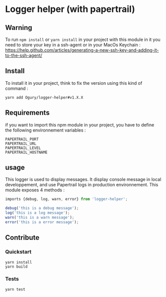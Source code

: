# Logger helper (with papertrail)

## Warning

To run `npm install` or `yarn install` in your project with this module in it you need to store your key in a ssh-agent or in your MacOs Keychain : https://help.github.com/articles/generating-a-new-ssh-key-and-adding-it-to-the-ssh-agent/

## Install

To install it in your project, think to fix the version using this kind of command :

```
yarn add Ogury/logger-helper#v1.X.X
```

## Requirements

if you want to import this npm module in your project, you have to define the following environnement variables :

```
PAPERTRAIL_PORT
PAPERTRAIL_URL
PAPERTRAIL_LEVEL
PAPERTRAIL_HOSTNAME
```

## usage

This logger is used to display messages. It display console message in local developpement, and use Papertrail logs in production environnement.
This module exposes 4 methods :

```javascript
imports {debug, log, warn, error} from 'logger-helper';

debug('this is a debug message');
log('this is a log message');
warn('this is a warn message');
error('this is a error message');
```

## Contribute

### Quickstart

```
yarn install
yarn build
```

### Tests

```
yarn test
```
